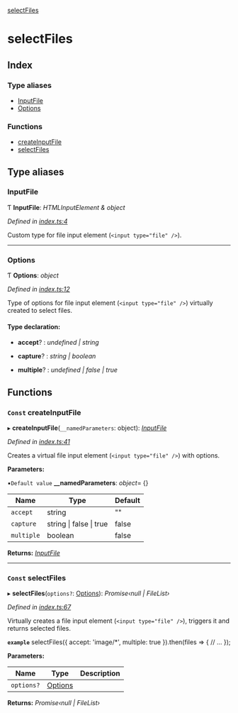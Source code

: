 [selectFiles](README.md)

# selectFiles

## Index

### Type aliases

* [InputFile](README.md#inputfile)
* [Options](README.md#options)

### Functions

* [createInputFile](README.md#const-createinputfile)
* [selectFiles](README.md#const-selectfiles)

## Type aliases

###  InputFile

Ƭ **InputFile**: *HTMLInputElement & object*

*Defined in [index.ts:4](https://github.com/VitorLuizC/select-files/blob/424c1f7/src/index.ts#L4)*

Custom type for file input element (`<input type="file" />`).

___

###  Options

Ƭ **Options**: *object*

*Defined in [index.ts:12](https://github.com/VitorLuizC/select-files/blob/424c1f7/src/index.ts#L12)*

Type of options for file input element (`<input type="file" />`) virtually
created to select files.

#### Type declaration:

* **accept**? : *undefined | string*

* **capture**? : *string | boolean*

* **multiple**? : *undefined | false | true*

## Functions

### `Const` createInputFile

▸ **createInputFile**(`__namedParameters`: object): *[InputFile](README.md#inputfile)*

*Defined in [index.ts:41](https://github.com/VitorLuizC/select-files/blob/424c1f7/src/index.ts#L41)*

Creates a virtual file input element (`<input type="file" />`) with options.

**Parameters:**

▪`Default value`  **__namedParameters**: *object*= {}

Name | Type | Default |
------ | ------ | ------ |
`accept` | string | "" |
`capture` | string &#124; false &#124; true | false |
`multiple` | boolean | false |

**Returns:** *[InputFile](README.md#inputfile)*

___

### `Const` selectFiles

▸ **selectFiles**(`options?`: [Options](README.md#options)): *Promise‹null | FileList›*

*Defined in [index.ts:67](https://github.com/VitorLuizC/select-files/blob/424c1f7/src/index.ts#L67)*

Virtually creates a file input element (`<input type="file" />`), triggers it
and returns selected files.

**`example`** 
selectFiles({ accept: 'image/*', multiple: true }).then(files => {
  // ...
});

**Parameters:**

Name | Type | Description |
------ | ------ | ------ |
`options?` | [Options](README.md#options) |   |

**Returns:** *Promise‹null | FileList›*
